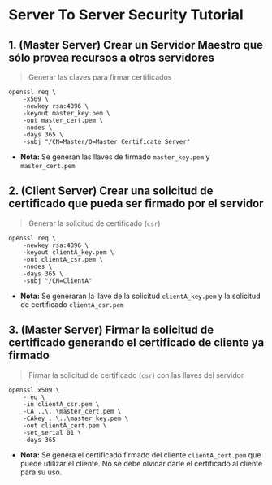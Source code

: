 # Server To Server Security Tutorial

## 1. (Master Server) Crear un Servidor Maestro que sólo provea recursos a otros servidores

> Generar las claves para firmar certificados

    openssl req \
        -x509 \
        -newkey rsa:4096 \
        -keyout master_key.pem \
        -out master_cert.pem \
        -nodes \
        -days 365 \
        -subj "/CN=Master/O=Master Certificate Server"

* **Nota:** Se generan las llaves de firmado `master_key.pem` y `master_cert.pem`

## 2. (Client Server) Crear una solicitud de certificado que pueda ser firmado por el servidor

> Generar la solicitud de certificado (`csr`)

    openssl req \
        -newkey rsa:4096 \
        -keyout clientA_key.pem \
        -out clientA_csr.pem \
        -nodes \
        -days 365 \
        -subj "/CN=ClientA"

* **Nota:** Se generaran la llave de la solicitud `clientA_key.pem` y la solicitud de certificado `clientA_csr.pem`

## 3. (Master Server) Firmar la solicitud de certificado generando el certificado de cliente ya firmado

> Firmar la solicitud de certificado (`csr`) con las llaves del servidor

    openssl x509 \
        -req \
        -in clientA_csr.pem \
        -CA ..\..\master_cert.pem \
        -CAkey ..\..\master_key.pem \
        -out clientA_cert.pem \
        -set_serial 01 \
        -days 365

* **Nota:** Se genera el certificado firmado del cliente `clientA_cert.pem` que puede utilizar el cliente. No se debe olvidar darle el certificado al cliente para su uso.

